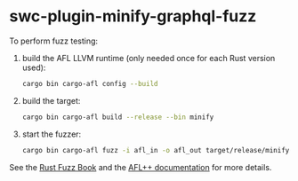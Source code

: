 # swc-plugin-minify-graphql-fuzz

To perform fuzz testing:

1. build the AFL LLVM runtime (only needed once for each Rust version used):
   ```sh
   cargo bin cargo-afl config --build
   ```
2. build the target:
   ```sh
   cargo bin cargo-afl build --release --bin minify
   ```
3. start the fuzzer:
   ```sh
   cargo bin cargo-afl fuzz -i afl_in -o afl_out target/release/minify
   ```

See the [Rust Fuzz Book](https://rust-fuzz.github.io/book/afl/tutorial.html#build-the-fuzz-target) and the [AFL++ documentation](https://github.com/AFLplusplus/AFLplusplus/tree/v4.21c/docs) for more details.

